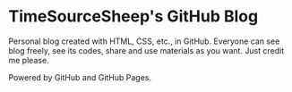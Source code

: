 # TimeSourceSheep's GitHub Blog
Personal blog created with HTML, CSS, etc., in GitHub.
Everyone can see blog freely, see its codes, share and use materials as you want. Just credit me please.

Powered by GitHub and GitHub Pages.
